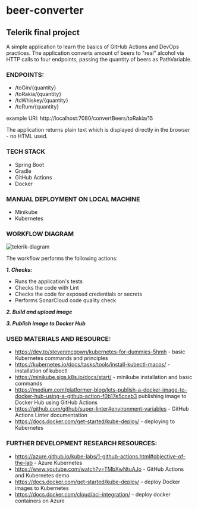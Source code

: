 # beer-converter
## Telerik final project

A simple application to learn the basics of GitHub Actions and DevOps practices.
The application converts amount of beers to "real" alcohol via HTTP calls to four endpoints, passing the quantity of beers as PathVariable.

### ENDPOINTS:

- /toGin/{quantity}
- /toRakia/{quantity}
- /toWhiskey/{quantity}
- /toRum/{quantity}

example URl: http://localhost:7080/convertBeers/toRakia/15

The application returns plain text which is displayed directly in the browser - no HTML used.

### TECH STACK 

- Spring Boot
- Gradle
- GitHub Actions
- Docker

### MANUAL DEPLOYMENT ON LOCAL MACHINE

- Minikube
- Kubernetes 

### WORKFLOW DIAGRAM

![telerik-diagram](https://user-images.githubusercontent.com/25659072/150693843-21f26e35-337c-4c1b-b907-ed017faec529.png)

The workflow performs the following actions:

**_1. Checks:_**

- Runs the application's tests
- Checks the code with Lint
- Checks the code for exposed credentials or secrets
- Performs SonarCloud code quality check

**_2. Build and upload image_**

**_3. Publish image to Docker Hub_**

### USED MATERIALS AND RESOURCE:

- https://dev.to/stevenmcgown/kubernetes-for-dummies-5hmh - basic Kubernetes commands and principles
- https://kubernetes.io/docs/tasks/tools/install-kubectl-macos/ - installation of kubectl
- https://minikube.sigs.k8s.io/docs/start/ - minikube installation and basic commands
- https://medium.com/platformer-blog/lets-publish-a-docker-image-to-docker-hub-using-a-github-action-f0b17e5cceb3 publishing image to Docker Hub using GitHub Actions
- https://github.com/github/super-linter#environment-variables - GitHub Actions Linter documentation
- https://docs.docker.com/get-started/kube-deploy/ - deploying to Kubernetes

### FURTHER DEVELOPMENT RESEARCH RESOURCES:

- https://azure.github.io/kube-labs/1-github-actions.html#objective-of-the-lab - Azure Kubernetes
- https://www.youtube.com/watch?v=TMbXwNtuAJo - GitHub Actions and Kubernetes demo
- https://docs.docker.com/get-started/kube-deploy/ - deploy Docker images to Kubernetes
- https://docs.docker.com/cloud/aci-integration/ - deploy docker containers on Azure 
